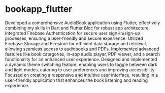 # bookapp_flutter

Developed a comprehensive AudioBook application using Flutter, effectively combining my skills in Dart and Flutter Bloc for robust app architecture.
Integrated Firebase Authentication for secure user sign-in/sign-up processes, ensuring a user-friendly and secure experience.
Utilized Firebase Storage and Firestore for efficient data storage and retrieval, allowing seamless access to audiobooks and PDFs.
Implemented advanced features like book categories, in-app audio player, PDF viewer, and a search functionality for an enhanced user experience.
Designed and implemented a dynamic theme switching feature, enabling users to toggle between dark and light modes, catering to user preferences and improving accessibility.
Focused on creating a responsive and intuitive user interface, resulting in a user-friendly application that enhances the book listening and reading experience.
